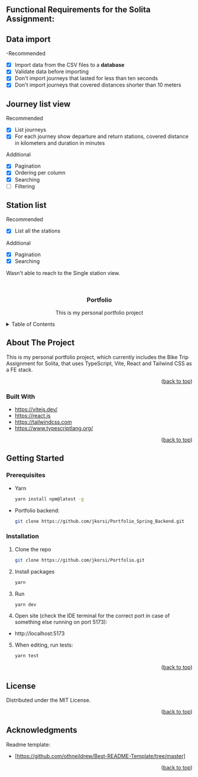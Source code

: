 <!-- Improved compatibility of back to top link: See: https://github.com/othneildrew/Best-README-Template/pull/73 -->
<a name="readme-top"></a>
## Functional Requirements for the Solita Assignment:
## Data import
-Recommended
- [x] Import data from the CSV files to a **database**
- [x] Validate data before importing
- [x] Don't import journeys that lasted for less than ten seconds
- [x] Don't import journeys that covered distances shorter than 10 meters

## Journey list view

Recommended
- [x] List journeys
- [x] For each journey show departure and return stations, covered distance in kilometers and duration in minutes

Additional
- [x] Pagination
- [x] Ordering per column
- [x] Searching
- [ ] Filtering

## Station list

Recommended
- [x] List all the stations

Additional
- [x] Pagination
- [x] Searching

Wasn't able to reach to the Single station view.

<br />
<div align="center">

<h3 align="center">Portfolio</h3>

  <p align="center">
    This is my personal portfolio project
    <br />
  </p>
</div>



<!-- TABLE OF CONTENTS -->
<details>
  <summary>Table of Contents</summary>
  <ol>
    <li>
      <a href="#about-the-project">About The Project</a>
      <ul>
        <li><a href="#built-with">Built With</a></li>
      </ul>
    </li>
    <li>
      <a href="#getting-started">Getting Started</a>
      <ul>
        <li><a href="#prerequisites">Prerequisites</a></li>
        <li><a href="#installation">Installation</a></li>
      </ul>
    </li>
    <li><a href="#license">License</a></li>
    <li><a href="#acknowledgments">Acknowledgments</a></li>
  </ol>
</details>



<!-- ABOUT THE PROJECT -->
## About The Project

This is my personal portfolio project, which currently includes the Bike Trip Assignment for Solita, that uses TypeScript, Vite, React and Tailwind CSS as a FE stack.

<p align="right">(<a href="#readme-top">back to top</a>)</p>




### Built With

* https://vitejs.dev/ 
* https://react.js
* https://tailwindcss.com
* https://www.typescriptlang.org/


<p align="right">(<a href="#readme-top">back to top</a>)</p>



<!-- GETTING STARTED -->
## Getting Started



### Prerequisites


* Yarn
  ```sh
  yarn install npm@latest -g
  ```
* Portfolio backend:
  ```sh
  git clone https://github.com/jkorsi/Portfolio_Spring_Backend.git
  ```




### Installation

1. Clone the repo
   ```sh
   git clone https://github.com/jkorsi/Portfolio.git
   ```
2. Install packages
   ```sh
   yarn
   ```
3. Run
   ```sh
   yarn dev
   ```
4. Open site (check the IDE terminal for the correct port in case of something else running on port 5173):
  * http://localhost:5173
  
5. When editing, run tests:
   ```sh
   yarn test
   ```


<p align="right">(<a href="#readme-top">back to top</a>)</p>




<!-- LICENSE -->
## License

Distributed under the MIT License. 

<p align="right">(<a href="#readme-top">back to top</a>)</p>





<!-- ACKNOWLEDGMENTS -->
## Acknowledgments

Readme template:
* [https://github.com/othneildrew/Best-README-Template/tree/master]

<p align="right">(<a href="#readme-top">back to top</a>)</p>




